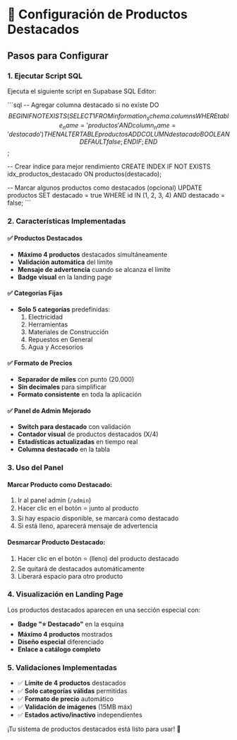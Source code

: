 # 🌟 Configuración de Productos Destacados

## Pasos para Configurar

### 1. Ejecutar Script SQL
Ejecuta el siguiente script en Supabase SQL Editor:

\`\`\`sql
-- Agregar columna destacado si no existe
DO $$ 
BEGIN 
    IF NOT EXISTS (SELECT 1 FROM information_schema.columns 
                   WHERE table_name='productos' AND column_name='destacado') THEN
        ALTER TABLE productos ADD COLUMN destacado BOOLEAN DEFAULT false;
    END IF;
END $$;

-- Crear índice para mejor rendimiento
CREATE INDEX IF NOT EXISTS idx_productos_destacado ON productos(destacado);

-- Marcar algunos productos como destacados (opcional)
UPDATE productos SET destacado = true WHERE id IN (1, 2, 3, 4) AND destacado = false;
\`\`\`

### 2. Características Implementadas

#### ✅ Productos Destacados
- **Máximo 4 productos** destacados simultáneamente
- **Validación automática** del límite
- **Mensaje de advertencia** cuando se alcanza el límite
- **Badge visual** en la landing page

#### ✅ Categorías Fijas
- **Solo 5 categorías** predefinidas:
  1. Electricidad
  2. Herramientas
  3. Materiales de Construcción
  4. Repuestos en General
  5. Agua y Accesorios

#### ✅ Formato de Precios
- **Separador de miles** con punto (20.000)
- **Sin decimales** para simplificar
- **Formato consistente** en toda la aplicación

#### ✅ Panel de Admin Mejorado
- **Switch para destacado** con validación
- **Contador visual** de productos destacados (X/4)
- **Estadísticas actualizadas** en tiempo real
- **Columna destacado** en la tabla

### 3. Uso del Panel

#### Marcar Producto como Destacado:
1. Ir al panel admin (`/admin`)
2. Hacer clic en el botón ⭐ junto al producto
3. Si hay espacio disponible, se marcará como destacado
4. Si está lleno, aparecerá mensaje de advertencia

#### Desmarcar Producto Destacado:
1. Hacer clic en el botón ⭐ (lleno) del producto destacado
2. Se quitará de destacados automáticamente
3. Liberará espacio para otro producto

### 4. Visualización en Landing Page

Los productos destacados aparecen en una sección especial con:
- **Badge "⭐ Destacado"** en la esquina
- **Máximo 4 productos** mostrados
- **Diseño especial** diferenciado
- **Enlace a catálogo completo**

### 5. Validaciones Implementadas

- ✅ **Límite de 4 productos** destacados
- ✅ **Solo categorías válidas** permitidas
- ✅ **Formato de precio** automático
- ✅ **Validación de imágenes** (15MB máx)
- ✅ **Estados activo/inactivo** independientes

¡Tu sistema de productos destacados está listo para usar! 🚀
